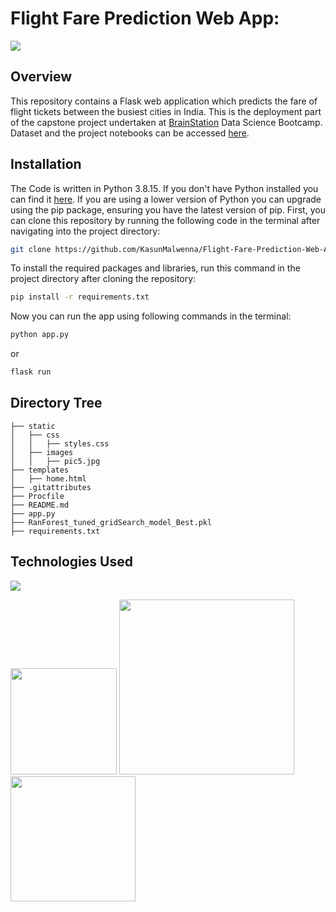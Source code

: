 # Flight Fare Prediction Web App: 

![](https://i.imgur.com/HroclkL.jpg)



## Overview
This repository contains a Flask web application which predicts the fare of flight tickets between the busiest cities in India. This is the deployment part of the capstone project undertaken at [BrainStation](https://brainstation.io/) Data Science Bootcamp. Dataset and the project notebooks can be accessed [here](https://github.com/KasunMalwenna/Flight-Fare-Prediction.git).


## Installation
The Code is written in Python 3.8.15. If you don't have Python installed you can find it [here](https://www.python.org/downloads/). If you are using a lower version of Python you can upgrade using the pip package, ensuring you have the latest version of pip. 
First, you can clone this repository by running the following code in the terminal after navigating into the project directory:
```bash
git clone https://github.com/KasunMalwenna/Flight-Fare-Prediction-Web-App.git
```

 To install the required packages and libraries, run this command in the project directory after cloning the repository:
```bash
pip install -r requirements.txt
```
Now you can run the app using following commands in the terminal:
```bash
python app.py
```
or
```bash
flask run
```


## Directory Tree 
```
├── static 
│   ├── css
│   │   ├── styles.css
│   ├── images
│   │   ├── pic5.jpg
├── templates
│   ├── home.html
├── .gitattributes
├── Procfile
├── README.md
├── app.py
├── RanForest_tuned_gridSearch_model_Best.pkl
├── requirements.txt
```

## Technologies Used

![](https://forthebadge.com/images/badges/made-with-python.svg)

[<img target="_blank" src="https://flask.palletsprojects.com/en/1.1.x/_images/flask-logo.png" width=170>](https://flask.palletsprojects.com/en/1.1.x/) [<img target="_blank" src="https://number1.co.za/wp-content/uploads/2017/10/gunicorn_logo-300x85.png" width=280>](https://gunicorn.org) [<img target="_blank" src="https://scikit-learn.org/stable/_static/scikit-learn-logo-small.png" width=200>](https://scikit-learn.org/stable/) 


